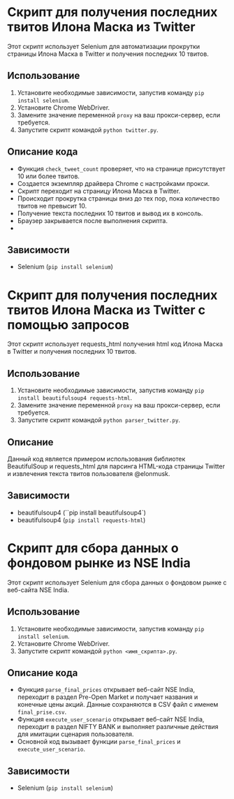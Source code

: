 # Скрипт для получения последних твитов Илона Маска из Twitter

Этот скрипт использует Selenium для автоматизации прокрутки страницы Илона Маска в Twitter и получения последних 10 твитов.

## Использование
1. Установите необходимые зависимости, запустив команду `pip install selenium`.
2. Установите Chrome WebDriver.
3. Замените значение переменной `proxy` на ваш прокси-сервер, если требуется.
4. Запустите скрипт командой `python twitter.py`.

## Описание кода
- Функция `check_tweet_count` проверяет, что на странице присутствует 10 или более твитов.
- Создается экземпляр драйвера Chrome с настройками прокси.
- Скрипт переходит на страницу Илона Маска в Twitter.
- Происходит прокрутка страницы вниз до тех пор, пока количество твитов не превысит 10.
- Получение текста последних 10 твитов и вывод их в консоль.
- Браузер закрывается после выполнения скрипта.
- 
## Зависимости
- Selenium (`pip install selenium`)
  
# Скрипт для получения последних твитов Илона Маска из Twitter с помощью запросов

Этот скрипт использует requests_html получения html код  Илона Маска в Twitter и получения последних 10 твитов.

## Использование
1. Установите необходимые зависимости, запустив команду `pip install beautifulsoup4 requests-html`.
2. Замените значение переменной `proxy` на ваш прокси-сервер, если требуется.
3. Запустите скрипт командой `python parser_twitter.py`.

## Описание
Данный код является примером использования библиотек BeautifulSoup и requests_html для парсинга HTML-кода страницы Twitter и извлечения текста твитов пользователя @elonmusk.

## Зависимости
- beautifulsoup4 (``pip install beautifulsoup4`)
- beautifulsoup4 (`pip install requests-html`)



# Скрипт для сбора данных о фондовом рынке из NSE India

Этот скрипт использует Selenium для сбора данных о фондовом рынке с веб-сайта NSE India.

## Использование
1. Установите необходимые зависимости, запустив команду `pip install selenium`.
2. Установите Chrome WebDriver. 
3. Запустите скрипт командой `python <имя_скрипта>.py`.

## Описание кода
- Функция `parse_final_prices` открывает веб-сайт NSE India, переходит в раздел Pre-Open Market и получает названия и конечные цены акций. Данные сохраняются в CSV файл с именем `final_prise.csv`.
- Функция `execute_user_scenario` открывает веб-сайт NSE India, переходит в раздел NIFTY BANK и выполняет различные действия для имитации сценария пользователя.
- Основной код вызывает функции `parse_final_prices` и `execute_user_scenario`.

## Зависимости
- Selenium (`pip install selenium`)
